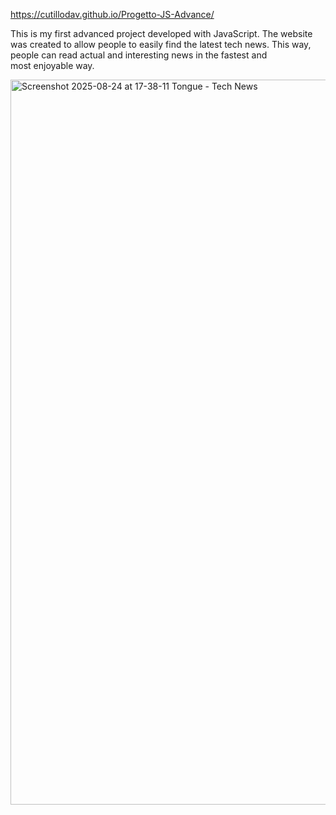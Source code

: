 https://cutillodav.github.io/Progetto-JS-Advance/

This is my first advanced project developed with JavaScript. The website was created to allow people to easily find the latest tech news. This way, people can read actual and interesting news in the fastest and most enjoyable way.

<img width="1920" height="1160" alt="Screenshot 2025-08-24 at 17-38-11 Tongue - Tech News" src="https://github.com/user-attachments/assets/b829e4c6-2742-463d-bc4d-83fe7ecc2758" />

